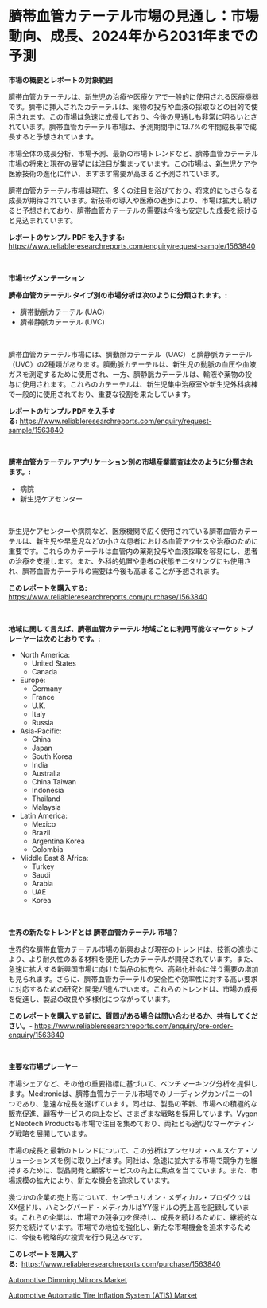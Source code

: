 <p><h1>臍帯血管カテーテル市場の見通し：市場動向、成長、2024年から2031年までの予測</h1></p><p><strong>市場の概要とレポートの対象範囲</strong></p>
<p><p>臍帯血管カテーテルは、新生児の治療や医療ケアで一般的に使用される医療機器です。臍帯に挿入されたカテーテルは、薬物の投与や血液の採取などの目的で使用されます。この市場は急速に成長しており、今後の見通しも非常に明るいとされています。臍帯血管カテーテル市場は、予測期間中に13.7%の年間成長率で成長すると予想されています。</p><p>市場全体の成長分析、市場予測、最新の市場トレンドなど、臍帯血管カテーテル市場の将来と現在の展望には注目が集まっています。この市場は、新生児ケアや医療技術の進化に伴い、ますます需要が高まると予測されています。</p><p>臍帯血管カテーテル市場は現在、多くの注目を浴びており、将来的にもさらなる成長が期待されています。新技術の導入や医療の進歩により、市場は拡大し続けると予想されており、臍帯血管カテーテルの需要は今後も安定した成長を続けると見込まれています。</p></p>
<p><strong>レポートのサンプル PDF を入手する:</strong> <a href="https://www.reliableresearchreports.com/enquiry/request-sample/1563840">https://www.reliableresearchreports.com/enquiry/request-sample/1563840</a></p>
<p>&nbsp;</p>
<p><strong>市場セグメンテーション</strong></p>
<p><strong>臍帯血管カテーテル タイプ別の市場分析は次のように分類されます。:</strong></p>
<p><ul><li>臍帯動脈カテーテル (UAC)</li><li>臍帯静脈カテーテル (UVC)</li></ul></p>
<p>&nbsp;</p>
<p><p>臍帯血管カテーテル市場には、臍動脈カテーテル（UAC）と臍静脈カテーテル（UVC）の2種類があります。臍動脈カテーテルは、新生児の動脈の血圧や血液ガスを測定するために使用され、一方、臍静脈カテーテルは、輸液や薬物の投与に使用されます。これらのカテーテルは、新生児集中治療室や新生児外科病棟で一般的に使用されており、重要な役割を果たしています。</p></p>
<p><strong>レポートのサンプル PDF を入手する:</strong>&nbsp;<a href="https://www.reliableresearchreports.com/enquiry/request-sample/1563840">https://www.reliableresearchreports.com/enquiry/request-sample/1563840</a></p>
<p>&nbsp;</p>
<p><strong> 臍帯血管カテーテル アプリケーション別の市場産業調査は次のように分類されます。:</strong></p>
<p><ul><li>病院</li><li>新生児ケアセンター</li></ul></p>
<p>&nbsp;</p>
<p><p>新生児ケアセンターや病院など、医療機関で広く使用されている臍帯血管カテーテルは、新生児や早産児などの小さな患者における血管アクセスや治療のために重要です。これらのカテーテルは血管内の薬剤投与や血液採取を容易にし、患者の治療を支援します。また、外科的処置や患者の状態モニタリングにも使用され、臍帯血管カテーテルの需要は今後も高まることが予想されます。</p></p>
<p><strong>このレポートを購入する:</strong>&nbsp; <a href="https://www.reliableresearchreports.com/purchase/1563840">https://www.reliableresearchreports.com/purchase/1563840</a></p>
<p>&nbsp;</p>
<p><strong>地域に関して言えば、臍帯血管カテーテル 地域ごとに利用可能なマーケットプレーヤーは次のとおりです。:</strong></p>
<p><ul>
    <li>
        North America:
        <ul>
            <li>United States</li>
            <li>Canada</li>
        </ul>
    </li>
    <li>
        Europe:
        <ul>
            <li>Germany</li>
            <li>France</li>
            <li>U.K.</li>
            <li>Italy</li>
            <li>Russia</li>
        </ul>
    </li>
    <li>
        Asia-Pacific:
        <ul>
            <li>China</li>
            <li>Japan</li>
            <li>South Korea</li>
            <li>India</li>
            <li>Australia</li>
            <li>China Taiwan</li>
            <li>Indonesia</li>
            <li>Thailand</li>
            <li>Malaysia</li>
        </ul>
    </li>
    <li>
        Latin America:
        <ul>
            <li>Mexico</li>
            <li>Brazil</li>
            <li>Argentina Korea</li>
            <li>Colombia</li>
        </ul>
    </li>
    <li>
        Middle East & Africa:
        <ul>
            <li>Turkey</li>
            <li>Saudi</li>
            <li>Arabia</li>
            <li>UAE</li>
            <li>Korea</li>
        </ul>
    </li>
    </ul></p>
<p>&nbsp;</p>
<p><strong>世界の新たなトレンドとは 臍帯血管カテーテル 市場？</strong></p>
<p><p>世界的な臍帯血管カテーテル市場の新興および現在のトレンドは、技術の進歩により、より耐久性のある材料を使用したカテーテルが開発されています。また、急速に拡大する新興国市場に向けた製品の拡充や、高齢化社会に伴う需要の増加も見られます。さらに、臍帯血管カテーテルの安全性や効率性に対する高い要求に対応するための研究と開発が進んでいます。これらのトレンドは、市場の成長を促進し、製品の改良や多様化につながっています。</p></p>
<p><strong>このレポートを購入する前に、質問がある場合は問い合わせるか、共有してください。</strong>- <a href="https://www.reliableresearchreports.com/enquiry/pre-order-enquiry/1563840">https://www.reliableresearchreports.com/enquiry/pre-order-enquiry/1563840</a></p>
<p>&nbsp;</p>
<p><strong>主要な市場プレーヤー</strong></p>
<p><p>市場シェアなど、その他の重要指標に基づいて、ベンチマーキング分析を提供します。Medtronicは、臍帯血管カテーテル市場でのリーディングカンパニーの1つであり、急速な成長を遂げています。同社は、製品の革新、市場への積極的な販売促進、顧客サービスの向上など、さまざまな戦略を採用しています。VygonとNeotech Productsも市場で注目を集めており、両社とも適切なマーケティング戦略を展開しています。</p><p>市場の成長と最新のトレンドについて、この分析はアンセリオ・ヘルスケア・ソリューションズを例に取り上げます。同社は、急速に拡大する市場で競争力を維持するために、製品開発と顧客サービスの向上に焦点を当てています。また、市場規模の拡大により、新たな機会を追求しています。</p><p>幾つかの企業の売上高について、センチュリオン・メディカル・プロダクツはXX億ドル、ハミングバード・メディカルはYY億ドルの売上高を記録しています。これらの企業は、市場での競争力を保持し、成長を続けるために、継続的な努力を続けています。市場での地位を強化し、新たな市場機会を追求するために、今後も戦略的な投資を行う見込みです。</p></p>
<p><strong>このレポートを購入する:</strong>&nbsp;&nbsp;<a href="https://www.reliableresearchreports.com/purchase/1563840">https://www.reliableresearchreports.com/purchase/1563840</a></p>
<p><p><a href="https://florentine-yuzu-f42.notion.site/Automotive-Dimming-Mirrors-Market-Research-Report-Provides-Critical-Insights-that-can-help-Shape-Bus-3d36fef23fe34a908889c6d487c6a0b7">Automotive Dimming Mirrors Market</a></p><p><a href="https://fuschia-pecorino-a6d.notion.site/Automotive-Automatic-Tire-Inflation-System-ATIS-Market-Size-Evaluating-its-Market-Trends-Growth--44548a1970fd4bccaae95a2d4c4c8bee">Automotive Automatic Tire Inflation System (ATIS) Market</a></p></p>